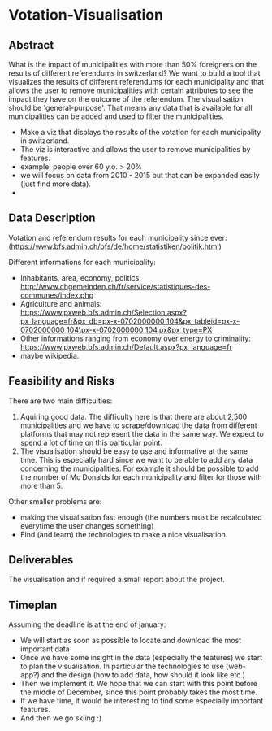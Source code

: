 # Votation-Visualisation

## Abstract
What is the impact of municipalities with more than 50% foreigners on the results of different referendums in switzerland?
We want to build a tool that visualizes the results of different referendums for each municipality and that allows the user to remove municipalities with certain attributes to see the impact they have on the outcome of the referendum.
The visualisation should be 'general-purpose'. That means any data that is available for all municipalities can be added and used to filter the municipalities.

- Make a viz that displays the results of the votation for each municipality in switzerland.
- The viz is interactive and allows the user to remove municipalities by features.
 - example: people over 60 y.o. > 20%
- we will focus on data from 2010 - 2015 but that can be expanded easily (just find more data).
-


## Data Description
Votation and referendum results for each municipality since ever: (https://www.bfs.admin.ch/bfs/de/home/statistiken/politik.html)

Different informations for each municipality:
  - Inhabitants, area, economy, politics: http://www.chgemeinden.ch/fr/service/statistiques-des-communes/index.php
  - Agriculture and animals: https://www.pxweb.bfs.admin.ch/Selection.aspx?px_language=fr&px_db=px-x-0702000000_104&px_tableid=px-x-0702000000_104\px-x-0702000000_104.px&px_type=PX
  - Other informations ranging from economy over energy to criminality: https://www.pxweb.bfs.admin.ch/Default.aspx?px_language=fr
  - maybe wikipedia.

## Feasibility and Risks
There are two main difficulties:
1. Aquiring good data. The difficulty here is that there are about 2,500 municipalities and we have to scrape/download the data from different platforms that may not represent the data in the same way. We expect to spend a lot of time on this particular point.
2. The visualisation should be easy to use and informative at the same time. This is especially hard since we want to be able to add any data concerning the municipalities. For example it should be possible to add the number of Mc Donalds for each municipality and filter for those with more than 5.

Other smaller problems are:
- making the visualisation fast enough (the numbers must be recalculated everytime the user changes something)
- Find (and learn) the technologies to make a nice visualisation.


## Deliverables
The visualisation and if required a small report about the project.

## Timeplan
Assuming the deadline is at the end of january:
- We will start as soon as possible to locate and download the most important data
- Once we have some insight in the data (especially the features) we start to plan the visualisation. In particular the technologies to use (web-app?) and the design (how to add data, how should it look like etc.)
- Then we implement it. We hope that we can start with this point before the middle of December, since this point probably takes the most time.
- If we have time, it would be interesting to find some especially important features.
- And then we go skiing :)
